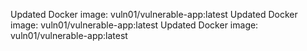 Updated Docker image: vuln01/vulnerable-app:latest
Updated Docker image: vuln01/vulnerable-app:latest
Updated Docker image: vuln01/vulnerable-app:latest
